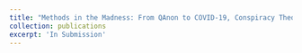 ```yaml
---
title: "Methods in the Madness: From QAnon to COVID-19, Conspiracy Theories’ Relationship with Misinformation Outlets, the News Media, and the Wider Internet"
collection: publications
excerpt: 'In Submission'
---
```


